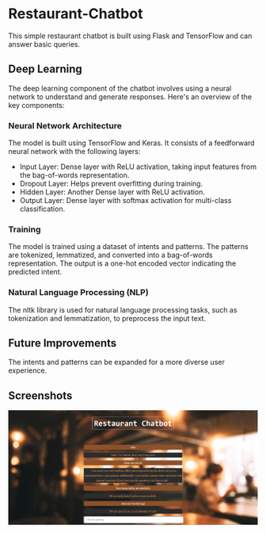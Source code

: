 # Restaurant-Chatbot

This simple restaurant chatbot is built using Flask and TensorFlow and can answer basic queries. 

## Deep Learning
The deep learning component of the chatbot involves using a neural network to understand and generate responses. Here's an overview of the key components:

### Neural Network Architecture

The model is built using TensorFlow and Keras. It consists of a feedforward neural network with the following layers:

- Input Layer: Dense layer with ReLU activation, taking input features from the bag-of-words representation.
- Dropout Layer: Helps prevent overfitting during training.
- Hidden Layer: Another Dense layer with ReLU activation.
- Output Layer: Dense layer with softmax activation for multi-class classification.

### Training

The model is trained using a dataset of intents and patterns. The patterns are tokenized, lemmatized, and converted into a bag-of-words representation. The output is a one-hot encoded vector indicating the predicted intent.

### Natural Language Processing (NLP)

The nltk library is used for natural language processing tasks, such as tokenization and lemmatization, to preprocess the input text.

## Future Improvements 
The intents and patterns can be expanded for a more diverse user experience.

## Screenshots
![Chatbot Interface](/screenshots/chatbot_screenshot.png)
